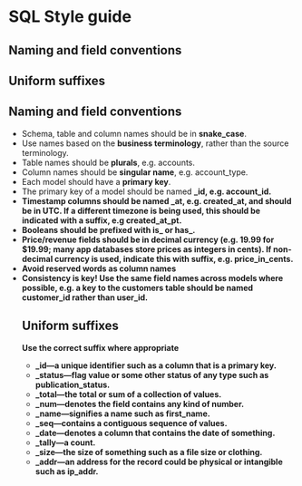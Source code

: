 # SQL Style guide
## Naming and field conventions
## Uniform suffixes

## Naming and field conventions
  * Schema, table and column names should be in **snake_case**.
  * Use names based on the **business terminology**, rather than the source terminology.
  * Table names should be **plurals**, e.g. accounts.
  * Column names should be **singular name**, e.g. account_type.
  * Each model should have a **primary key**.
  * The primary key of a model should be named **<object>_id**, e.g. account_id.
  * Timestamp columns should be named **<event>_at**, e.g. created_at, and should be in UTC. If a different timezone is being used, this should be indicated with a suffix, e.g __created_at_pt__.
  * Booleans should be prefixed with **is_ or has_**.
  * Price/revenue fields should be in decimal currency (e.g. 19.99 for $19.99; many app databases store prices as integers in cents). If non-decimal currency is used, indicate this with suffix, e.g. price_in_cents.
  * Avoid reserved words as column names
  * **Consistency is key!** Use the same field names across models where possible, e.g. a key to the customers table should be named customer_id rather than user_id.
  

## Uniform suffixes
Use the correct suffix where appropriate
  * _id—a unique identifier such as a column that is a primary key.
  * _status—flag value or some other status of any type such as publication_status.
  * _total—the total or sum of a collection of values.
  * _num—denotes the field contains any kind of number.
  * _name—signifies a name such as first_name.
  * _seq—contains a contiguous sequence of values.
  * _date—denotes a column that contains the date of something.
  * _tally—a count.
  * _size—the size of something such as a file size or clothing.
  * _addr—an address for the record could be physical or intangible such as ip_addr.
